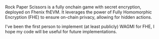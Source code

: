 Rock Paper Scissors is a fully onchain game with secret encryption, deployed on Fhenix fhEVM. It leverages the power of Fully Homomorphic Encryption (FHE) to ensure on-chain privacy, allowing for hidden actions.

I've been the first person to implement (at least publicly) WAGMI for FHE, I hope my code will be useful for future implementations.
